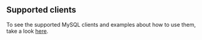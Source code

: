 ## Supported clients

To see the supported MySQL clients and examples about how to use them, take a look [here](https://github.com/src-d/go-mysql-server/blob/1cffdc13f73985326120abbf1800cc4859ce2a4f/SUPPORTED_CLIENTS.md).

